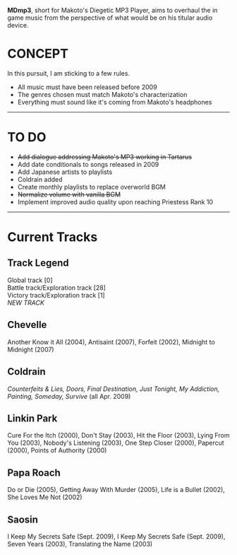 
**MDmp3**, short for Makoto's Diegetic MP3 Player, aims to overhaul the in game music from the perspective of what would be on his titular audio device.  

CONCEPT
=======

In this pursuit, I am sticking to a few rules.  

*   All music must have been released before 2009
*   The genres chosen must match Makoto's characterization
*   Everything must sound like it's coming from Makoto's headphones  
    

* * *

TO DO
=====

*   ~~Add dialogue addressing Makoto's MP3 working in Tartarus~~
*   Add date conditionals to songs released in 2009
*   Add Japanese artists to playlists
 *   Coldrain added
*   Create monthly playlists to replace overworld BGM
*   ~~Normalize volume with vanilla BGM~~
*   Implement improved audio quality upon reaching Priestess Rank 10

* * *

Current Tracks
==============

Track Legend
------------

Global track \[0\]  
Battle track/Exploration track \[28\]  
Victory track/Exploration track \[1\]  
_NEW TRACK_  

Chevelle
--------

Another Know it All (2004), Antisaint (2007), Forfeit (2002), Midnight to Midnight (2007)  
  

Coldrain
--------

_Counterfeits & Lies, Doors, Final Destination, Just Tonight, My Addiction, Painting, Someday, Survive_ (all Apr. 2009)  
  

Linkin Park
-----------

Cure For the Itch (2000), Don't Stay (2003), Hit the Floor (2003), Lying From You (2003), Nobody's Listening (2003), One Step Closer (2000), Papercut (2000), Points of Authority (2000)  

Papa Roach
----------

Do or Die (2005), Getting Away With Murder (2005), Life is a Bullet (2002), She Loves Me Not (2002)  

Saosin
------

I Keep My Secrets Safe (Sept. 2009), I Keep My Secrets Safe (Sept. 2009), Seven Years (2003), Translating the Name (2003)  
